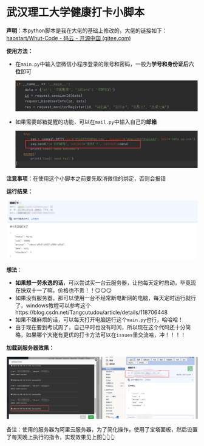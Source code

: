 # 武汉理工大学健康打卡小脚本

**声明**：本python脚本是我在大佬的基础上修改的，大佬的链接如下：[haostart/Whut-Code - 码云 - 开源中国 (gitee.com)](https://gitee.com/haostart/whut-code?_from=gitee_search)

**使用方法：**

- 在`main.py`中输入您微信小程序登录的账号和密码，一般为**学号和身份证后六位**即可

  ![image-20211212171100842](image-20211212171100842.png)

- 如果需要邮箱提醒的功能，可以在`mail.py`中输入自己的**邮箱**

  ![image-20211212171340475](image-20211212171340475.png)

**注意事项**：在使用这个小脚本之前要先取消微信的绑定，否则会报错

**运行结果：**

![image-20211212171551241](image-20211212171551241.png)

**想法**：

- **如果想一劳永逸的话**，可以尝试买一台云服务器，让他每天定时启动，毕竟现在快双十一了嘛，价格也不贵！！😏😏😏
- 如果没有服务器，那可以使用一台不经常断电断网的电脑，每天定时运行就行了，windows教程可以参考这个https://blog.csdn.net/Tangcutudou/article/details/118706448
- 如果不嫌麻烦的话，可以每天打开电脑运行这个`main.py`也行，哈哈哈！
- 由于现在要到考试周了，自己平时也没有时间，所以现在这个代码还十分简略，如果哪个大佬有更优的打卡方法可以在`issues`里交流哈，冲！！！！



**加载到服务器效果：**

![image-20220109084805626](image-20220109084805626.png)

备注：使用的服务器为阿里云服务器，为了简化操作，使用了宝塔面板，然后设置了每天晚上执行的指令，实现效果见上图👆👆👆


